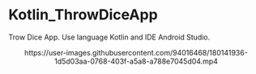 # Kotlin_ThrowDiceApp
Trow Dice App. Use language Kotlin and IDE Android Studio.


<center>https://user-images.githubusercontent.com/94016468/180141936-1d5d03aa-0768-403f-a5a8-a788e7045d04.mp4</center>

